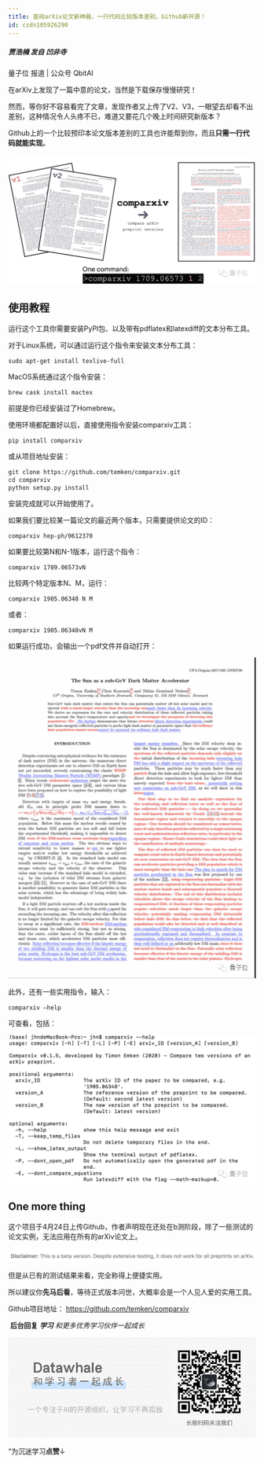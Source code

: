 ```yaml
---
title: 查阅arXiv论文新神器，一行代码比较版本差别，Github新开源！
id: csdn105926290
---
```


##### 贾浩楠 发自 凹非寺
量子位 报道 | 公众号 QbitAI

在arXiv上发现了一篇中意的论文，当然是下载保存慢慢研究！

然而，等你好不容易看完了文章，发现作者又上传了V2、V3，一眼望去却看不出差别，这种情况令人头疼不已，难道又要花几个晚上时间研究新版本？

Github上的一个比较预印本论文版本差别的工具也许能帮到你，而且**只需一行代码就能实现**。

![](../img/c17591de64723accb22b808048a2f896.png)

## 使用教程

运行这个工具你需要安装PyPI包、以及带有pdflatex和latexdiff的文本分布工具。

对于Linux系统，可以通过运行这个指令来安装文本分布工具：

```
sudo apt-get install texlive-full 
```

MacOS系统通过这个指令安装：

```
brew cask install mactex 
```

前提是你已经安装过了Homebrew。

使用环境都配置好以后，直接使用指令安装comparxiv工具：

```
pip install comparxiv 
```

或从项目地址安装：

```
git clone https://github.com/temken/comparxiv.git
cd comparxiv
python setup.py install 
```

安装完成就可以开始使用了。

如果我们要比较某一篇论文的最近两个版本，只需要提供论文的ID：

```
comparxiv hep-ph/0612370 
```

如果要比较第N和N-1版本，运行这个指令：

```
comparxiv 1709.06573vN 
```

比较两个特定版本N、M，运行：

```
comparxiv 1905.06348 N M 
```

或者：

```
comparxiv 1905.06348vN M 
```

如果运行成功，会输出一个pdf文件并自动打开：

![](../img/aa10abcdb91b978e82fa0be8190bb74b.png)

此外，还有一些实用指令，输入：

```
comparxiv —help 
```

可查看，包括：

![](../img/f1c0994aad9aedddaf24355dc6d7a83e.png)

## One more thing

这个项目于4月24日上传Github，作者声明现在还处在b测阶段，除了一些测试的论文实例，无法应用在所有的arXiv论文上。

![](../img/d3e984c756f158e3f64abc178b25f0ca.png)

但是从已有的测试结果来看，完全称得上便捷实用。

所以建议你**先马后看**，等待正式版本问世，大概率会是一个人见人爱的实用工具。

Github项目地址：
https://github.com/temken/comparxiv

 **后台回复** ***学习** 和更多优秀学习伙伴一起成长*

![](../img/ac1260bd6d55ebcd4401293b8b1ef5ff.png)

“为沉迷学习**点赞**↓